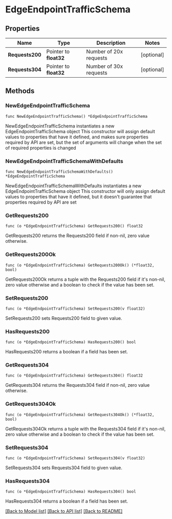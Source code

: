 # EdgeEndpointTrafficSchema

## Properties

Name | Type | Description | Notes
------------ | ------------- | ------------- | -------------
**Requests200** | Pointer to **float32** | Number of 20x requests | [optional] 
**Requests304** | Pointer to **float32** | Number of 30x requests | [optional] 

## Methods

### NewEdgeEndpointTrafficSchema

`func NewEdgeEndpointTrafficSchema() *EdgeEndpointTrafficSchema`

NewEdgeEndpointTrafficSchema instantiates a new EdgeEndpointTrafficSchema object
This constructor will assign default values to properties that have it defined,
and makes sure properties required by API are set, but the set of arguments
will change when the set of required properties is changed

### NewEdgeEndpointTrafficSchemaWithDefaults

`func NewEdgeEndpointTrafficSchemaWithDefaults() *EdgeEndpointTrafficSchema`

NewEdgeEndpointTrafficSchemaWithDefaults instantiates a new EdgeEndpointTrafficSchema object
This constructor will only assign default values to properties that have it defined,
but it doesn't guarantee that properties required by API are set

### GetRequests200

`func (o *EdgeEndpointTrafficSchema) GetRequests200() float32`

GetRequests200 returns the Requests200 field if non-nil, zero value otherwise.

### GetRequests200Ok

`func (o *EdgeEndpointTrafficSchema) GetRequests200Ok() (*float32, bool)`

GetRequests200Ok returns a tuple with the Requests200 field if it's non-nil, zero value otherwise
and a boolean to check if the value has been set.

### SetRequests200

`func (o *EdgeEndpointTrafficSchema) SetRequests200(v float32)`

SetRequests200 sets Requests200 field to given value.

### HasRequests200

`func (o *EdgeEndpointTrafficSchema) HasRequests200() bool`

HasRequests200 returns a boolean if a field has been set.

### GetRequests304

`func (o *EdgeEndpointTrafficSchema) GetRequests304() float32`

GetRequests304 returns the Requests304 field if non-nil, zero value otherwise.

### GetRequests304Ok

`func (o *EdgeEndpointTrafficSchema) GetRequests304Ok() (*float32, bool)`

GetRequests304Ok returns a tuple with the Requests304 field if it's non-nil, zero value otherwise
and a boolean to check if the value has been set.

### SetRequests304

`func (o *EdgeEndpointTrafficSchema) SetRequests304(v float32)`

SetRequests304 sets Requests304 field to given value.

### HasRequests304

`func (o *EdgeEndpointTrafficSchema) HasRequests304() bool`

HasRequests304 returns a boolean if a field has been set.


[[Back to Model list]](../README.md#documentation-for-models) [[Back to API list]](../README.md#documentation-for-api-endpoints) [[Back to README]](../README.md)


